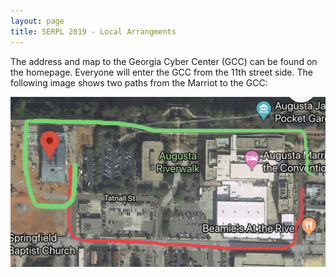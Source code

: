 ```yaml
---
layout: page
title: SERPL 2019 - Local Arrangments
---
```


The address and map to the Georgia Cyber Center (GCC) can be found on the homepage.  Everyone will enter the GCC from the 11th street side.  The following image shows two paths from the Marriot to the GCC:

<img src="/images/paths-to-gcc.jpg">


